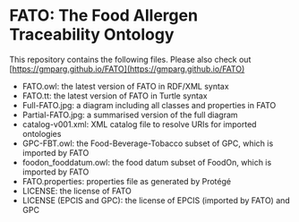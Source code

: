 # FATO: The Food Allergen Traceability Ontology

This repository contains the following files. Please also check out [https://gmparg.github.io/FATO](https://gmparg.github.io/FATO)

* FATO.owl: the latest version of FATO in RDF/XML syntax
* FATO.tt: the latest version of FATO in Turtle syntax
* Full-FATO.jpg: a diagram including all classes and properties in FATO
* Partial-FATO.jpg: a summarised version of the full diagram
* catalog-v001.xml: XML catalog file to resolve URIs for imported ontologies
* GPC-FBT.owl: the Food-Beverage-Tobacco subset of GPC, which is imported by FATO
* foodon_fooddatum.owl: the food datum subset of FoodOn, which is imported by FATO
* FATO.properties: properties file as generated by Protégé
* LICENSE: the license of FATO
* LICENSE (EPCIS and GPC): the license of EPCIS (imported by FATO) and GPC
